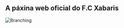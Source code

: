 ## A páxina web oficial do F.C Xabaris

![Branching](![image](https://www.google.com/url?sa=i&url=https%3A%2F%2Fwww.esa.int%2FESA_Multimedia%2FImages%2F2019%2F06%2FEurope_s_rockets&psig=AOvVaw0LXsokCno9hbN0oaNaIZMa&ust=1643395310042000&source=images&cd=vfe&ved=0CAgQjRxqFwoTCLD9yODK0vUCFQAAAAAdAAAAABAJ))


